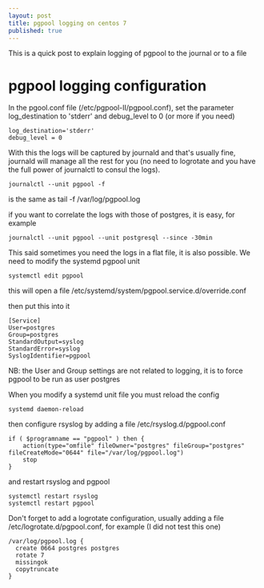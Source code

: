 ```yaml
---
layout: post
title: pgpool logging on centos 7
published: true
---
```


This is a quick post to explain logging of pgpool to the journal or to a file
<!--more-->

# pgpool logging configuration

In the pgool.conf file (/etc/pgpool-II/pgpool.conf), set the parameter log_destination to 'stderr' and debug_level to 0 (or more if you need)

```
log_destination='stderr'
debug_level = 0
```

With this the logs will be captured by journald and that's usually fine, journald will manage all the rest for you (no need to logrotate and you have the full power of journalctl to consul the logs).

```
journalctl --unit pgpool -f 
```
is the same as tail -f /var/log/pgpool.log

if you want to correlate the logs with those of postgres, it is easy, for example

```
journalctl --unit pgpool --unit postgresql --since -30min
```

This said sometimes you need the logs in a flat file, it is also possible. We need to modify the systemd pgpool unit

```
systemctl edit pgpool
```
this will open a file /etc/systemd/system/pgpool.service.d/override.conf

then put this into it

```
[Service]
User=postgres
Group=postgres
StandardOutput=syslog
StandardError=syslog
SyslogIdentifier=pgpool
```
NB: the User and Group settings are not related to logging, it is to force pgpool to be run as user postgres

When you modify a systemd unit file you must reload the config
```
systemd daemon-reload
```

then configure rsyslog by adding a file /etc/rsyslog.d/pgpool.conf

```
if ( $programname == "pgpool" ) then {
    action(type="omfile" fileOwner="postgres" fileGroup="postgres" fileCreateMode="0644" file="/var/log/pgpool.log")
    stop
}
````

and restart rsyslog and pgpool

```
systemctl restart rsyslog 
systemctl restart pgpool
```

Don't forget to add a logrotate configuration, usually adding a file /etc/logrotate.d/pgpool.conf, for example (I did not test this one)

```
/var/log/pgpool.log {
  create 0664 postgres postgres
  rotate 7
  missingok
  copytruncate
}
```